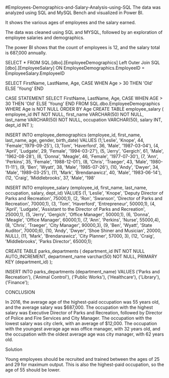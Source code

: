 #Employees-Demographics-and-Salary-Analysis-using-SQL
The data was analyzed using SQL and MySQL Bench and visualized in Power BI.

It shows the various ages of employees and the salary earned.

The data was cleaned using SQL and MYSQL, followed by an exploration of employee salaries and demographics.

The power BI shows that the count of employees is 12, and the salary total is 687,000 annually.

SELECT * FROM SQL.[dbo].[EmployeeDemographics] Left Outer Join SQL [dbo].[EmployeeSalary] ON EmployeeDemographics.EmployeeID = EmployeeSalary.EmployeeID

SELECT FirstName, LastName, Age, CASE WHEN Age > 30 THEN 'Old' ELSE 'Young' END

CASE STATEMENT SELECT FirstName, LastName, Age, CASE WHEN AGE > 30 THEN 'Old' ELSE 'Young' END FROM SQL.dbo.EmployeeDemographics WHERE Age is NOT NULL ORDER BY Age CREATE TABLE employee_salary ( employee_id INT NOT NULL, first_name VARCHAR(50) NOT NULL, last_name VARCHAR(50) NOT NULL, occupation VARCHAR(50), salary INT, dept_id INT );

INSERT INTO employee_demographics (employee_id, first_name, last_name, age, gender, birth_date) VALUES (1,'Leslie', 'Knope', 44, 'Female','1979-09-25'), (3,'Tom', 'Haverford', 36, 'Male', '1987-03-04'), (4, 'April', 'Ludgate', 29, 'Female', '1994-03-27'), (5, 'Jerry', 'Gergich', 61, 'Male', '1962-08-28'), (6, 'Donna', 'Meagle', 46, 'Female', '1977-07-30'), (7, 'Ann', 'Perkins', 35, 'Female', '1988-12-01'), (8, 'Chris', 'Traeger', 43, 'Male', '1980-11-11'), (9, 'Ben', 'Wyatt', 38, 'Male', '1985-07-26'), (10, 'Andy', 'Dwyer', 34, 'Male', '1989-03-25'), (11, 'Mark', 'Brendanawicz', 40, 'Male', '1983-06-14'), (12, 'Craig', 'Middlebrooks', 37, 'Male', '198'

INSERT INTO employee_salary (employee_id, first_name, last_name, occupation, salary, dept_id) VALUES (1, 'Leslie', 'Knope', 'Deputy Director of Parks and Recreation', 75000,1), (2, 'Ron', 'Swanson', 'Director of Parks and Recreation', 70000,1), (3, 'Tom', 'Haverford', 'Entrepreneur', 50000,1), (4, 'April', 'Ludgate', 'Assistant to the Director of Parks and Recreation', 25000,1), (5, 'Jerry', 'Gergich', 'Office Manager', 50000,1), (6, 'Donna', 'Meagle', 'Office Manager', 60000,1), (7, 'Ann', 'Perkins', 'Nurse', 55000,4), (8, 'Chris', 'Traeger', 'City Manager', 90000,3), (9, 'Ben', 'Wyatt', 'State Auditor', 70000,6), (10, 'Andy', 'Dwyer', 'Shoe Shiner and Musician', 20000, NULL), (11, 'Mark', 'Brendanawicz', 'City Planner', 57000, 3), (12, 'Craig', 'Middlebrooks', 'Parks Director', 65000,1);

CREATE TABLE parks_departments ( department_id INT NOT NULL AUTO_INCREMENT, department_name varchar(50) NOT NULL, PRIMARY KEY (department_id) );

INSERT INTO parks_departments (department_name) VALUES ('Parks and Recreation'), ('Animal Control'), ('Public Works'), ('Healthcare'), ('Library'), ('Finance'); 



CONCLUSION 

In 2016, the average age of the highest-paid occupation was 55 years old, and the average salary was $687,000. The occupation with the highest salary was Executive Director of Parks and Recreation, followed by Director of Police and Fire Services and City Manager. The occupation with the lowest salary was city clerk, with an average of $12,000. The occupation with the youngest average age was office manager, with 32 years old, and the occupation with the oldest average age was city manager, with 62 years old.

Solution

Young employees should be recruited and trained between the ages of 25 and 29 for maximum output. This is also the highest-paid occupation, so the age of 55 should be lower.
